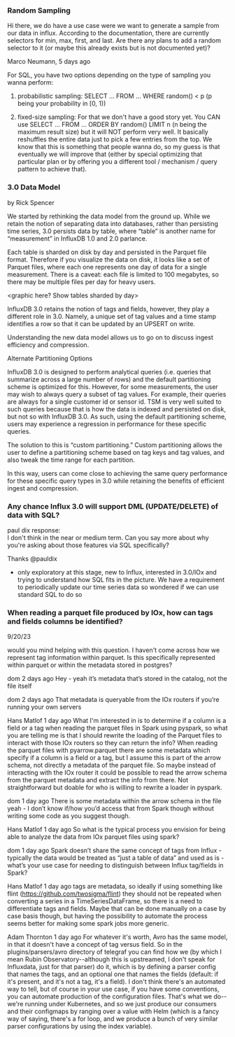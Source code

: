 

### Random Sampling

Hi there, we do have a use case were we want to generate a sample from our data in influx. According to the documentation, there are currently selectors for min, max, first, and last. Are there any plans to add a random selector to it (or maybe this already exists but is not documented yet)?

Marco Neumann, 5 days ago

For SQL, you have two options depending on the type of sampling you wanna perform:

1) probabilistic sampling: SELECT ... FROM ... WHERE random() < p (p being your probability in [0, 1))

2) fixed-size sampling: For that we don't have a good story yet. You CAN use SELECT ... FROM ... ORDER BY random() LIMIT n (n being the maximum result size) but it will NOT perform very well. It basically reshuffles the entire data just to pick a few entries from the top. We know that this is something that people wanna do, so my guess is that eventually we will improve that (either by special optimizing that particular plan or by offering you a different tool / mechanism / query pattern to achieve that).

### 3.0 Data Model
by Rick Spencer

We started by rethinking the data model from the ground up. While we retain the notion of separating data into databases, rather than persisting time series, 3.0 persists data by table, where “table” is another name for “measurement” in InfluxDB 1.0 and 2.0 parlance.

Each table is sharded on disk by day and persisted in the Parquet file format. Therefore if you visualize the data on disk, it looks like a set of Parquet files, where each one represents one day of data for a single measurement. There is a caveat: each file is limited to 100 megabytes, so there may be multiple files per day for heavy users.

<graphic here? Show tables sharded by day>

InfluxDB 3.0 retains the notion of tags and fields, however, they play a different role in 3.0. Namely, a unique set of tag values and a time stamp identifies a row so that it can be updated by an UPSERT on write.

Understanding the new data model allows us to go on to discuss ingest efficiency and compression.

Alternate Partitioning Options

InfluxDB 3.0 is designed to perform analytical queries (i.e. queries that summarize across a large number of rows) and the default partitioning scheme is optimized for this. However, for some measurements, the user may wish to always query a subset of tag values. For example, their queries are always for a single customer id or sensor id. TSM is very well suited to such queries because that is how the data is indexed and persisted on disk, but not so with InfluxDB 3.0. As such, using the default partitioning scheme, users may experience a regression in performance for these specific queries.

The solution to this is “custom partitioning.” Custom partitioning allows the user to define a partitioning scheme based on tag keys and tag values, and also tweak the time range for each partition.

In this way, users can come close to achieving the same query performance for these specific query types in 3.0 while retaining the benefits of efficient ingest and compression.

### Any chance Influx 3.0 will support DML (UPDATE/DELETE) of data with SQL?

paul dix response:   
I don't think in the near or medium term. Can you say more about why you're asking about those features via SQL specifically?

Thanks
@pauldix
 - only exploratory at this stage, new to Influx, interested in 3.0/IOx and trying to understand how SQL fits in the picture. We have a requirement to periodically update our time series data so wondered if we can use standard SQL to do so

### When reading a parquet file produced by IOx, how can tags and fields columns be identified?

9/20/23

would you mind helping with this question. I haven't come across how we represent tag information within parquet. Is this specifically represented within parquet or within the metadata stored in postgres?

dom
  2 days ago
Hey - yeah it’s metadata that’s stored in the catalog, not the file itself

dom
  2 days ago
That metadata is queryable from the IOx routers if you’re running your own servers

Hans Matlof
  1 day ago
What I'm interested in is to determine if a column is a field or a tag when reading the parquet files in Spark using pyspark, so what you are telling me is that I should rewrite the loading of the Parquet files to interact with those IOx routers so they can return the info? When reading the parquet files with pyarrow.parquet there are some metadata which specify if a column is a field or a tag, but I assume this is part of the arrow schema, not directly a metadata of the parquet file. So maybe instead of interacting with the IOx router it could be possible to read the arrow schema from the parquet metadata and extract the info from there. Not straightforward but doable for who is willing to rewrite a loader in pyspark.

dom
  1 day ago
There is some metadata within the arrow schema in the file yeah - I don’t know if/how you’d access that from Spark though without writing some code as you suggest though.

Hans Matlof
  1 day ago
So what is the typical process you envision for being able to analyze the data from IOx parquet files using spark?

dom
  1 day ago
Spark doesn’t share the same concept of tags from Influx - typically the data would be treated as “just a table of data” and used as is - what’s your use case for needing to distinguish between Influx tag/fields in Spark?

Hans Matlof
  1 day ago
tags are metadata, so ideally if using something like flint (https://github.com/twosigma/flint) they should not be repeated when converting a series in a TimeSeriesDataFrame, so there is a need to differentiate tags and fields. Maybe that can be done manually on a case by case basis though, but having the possibility to automate the process seems better for making some spark jobs more generic.

Adam Thornton
  1 day ago
For whatever it's worth, Avro has the same model, in that it doesn't have a concept of tag versus field.
So in the plugins/parsers/avro directory of telegraf you can find how we (by which I mean Rubin Observatory--although this is upstreamed, I don't speak for Influxdata, just for that parser) do it, which is by defining a parser config that names the tags, and an optional one that names the fields (default: if it's present, and it's not a tag, it's a field).  I don't think there's an automated way to tell, but of course in your use case, if you have some conventions, you can automate production of the configuration files.  That's what we do--we're running under Kubernetes, and so we just produce our consumers and their configmaps by ranging over a value with Helm (which is a fancy way of saying, there's a for loop, and we produce a bunch of very similar parser configurations by using the index variable).
